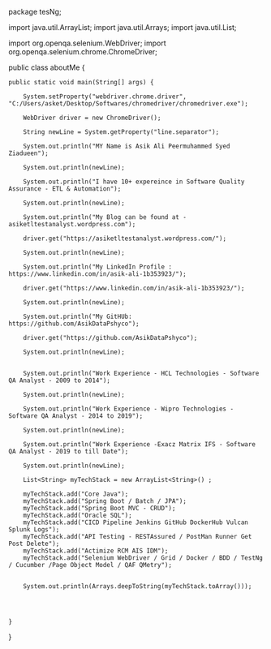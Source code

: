 package tesNg;

import java.util.ArrayList;
import java.util.Arrays;
import java.util.List;

import org.openqa.selenium.WebDriver;
import org.openqa.selenium.chrome.ChromeDriver;


public class aboutMe {

	public static void main(String[] args) {
		
		System.setProperty("webdriver.chrome.driver", "C:/Users/asket/Desktop/Softwares/chromedriver/chromedriver.exe");
		
		WebDriver driver = new ChromeDriver();
		
		String newLine = System.getProperty("line.separator");
		
		System.out.println("MY Name is Asik Ali Peermuhammed Syed Ziadueen");
		
		System.out.println(newLine);
		 
		System.out.println("I have 10+ expereince in Software Quality Assurance - ETL & Automation");
		
		System.out.println(newLine);
		
		System.out.println("My Blog can be found at -  asiketltestanalyst.wordpress.com");
		
		driver.get("https://asiketltestanalyst.wordpress.com/");
		
		System.out.println(newLine);
		
		System.out.println("My LinkedIn Profile : https://www.linkedin.com/in/asik-ali-1b353923/");
		
		driver.get("https://www.linkedin.com/in/asik-ali-1b353923/");
		
		System.out.println(newLine);
		
		System.out.println("My GitHUb: https://github.com/AsikDataPshyco");
		
		driver.get("https://github.com/AsikDataPshyco");
		
		System.out.println(newLine);
		
		
        System.out.println("Work Experience - HCL Technologies - Software QA Analyst - 2009 to 2014");
        
        System.out.println(newLine);
        
        System.out.println("Work Experience - Wipro Technologies - Software QA Analyst - 2014 to 2019");
        
        System.out.println(newLine);
        
        System.out.println("Work Experience -Exacz Matrix IFS - Software QA Analyst - 2019 to till Date");
		
		System.out.println(newLine);
		
		List<String> myTechStack = new ArrayList<String>() ;
		
		myTechStack.add("Core Java");
		myTechStack.add("Spring Boot / Batch / JPA");
		myTechStack.add("Spring Boot MVC - CRUD");
		myTechStack.add("Oracle SQL");
		myTechStack.add("CICD Pipeline Jenkins GitHub DockerHub Vulcan Splunk Logs");
		myTechStack.add("API Testing - RESTAssured / PostMan Runner Get Post Delete");
		myTechStack.add("Actimize RCM AIS IDM");
		myTechStack.add("Selenium WebDriver / Grid / Docker / BDD / TestNg / Cucumber /Page Object Model / QAF QMetry");
		
		
		System.out.println(Arrays.deepToString(myTechStack.toArray()));
	
		
		

	}

}
